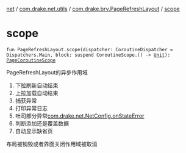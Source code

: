 [net](../../index.md) / [com.drake.net.utils](../index.md) / [com.drake.brv.PageRefreshLayout](index.md) / [scope](./scope.md)

# scope

`fun PageRefreshLayout.scope(dispatcher: CoroutineDispatcher = Dispatchers.Main, block: suspend CoroutineScope.() -> `[`Unit`](https://kotlinlang.org/api/latest/jvm/stdlib/kotlin/-unit/index.html)`): `[`PageCoroutineScope`](../../com.drake.net.scope/-page-coroutine-scope/index.md)

PageRefreshLayout的异步作用域

1. 下拉刷新自动结束
2. 上拉加载自动结束
3. 捕获异常
4. 打印异常日志
5. 吐司部分异常[com.drake.net.NetConfig.onStateError](../../com.drake.net/-net-config/on-state-error.md)
6. 判断添加还是覆盖数据
7. 自动显示缺省页

布局被销毁或者界面关闭作用域被取消

